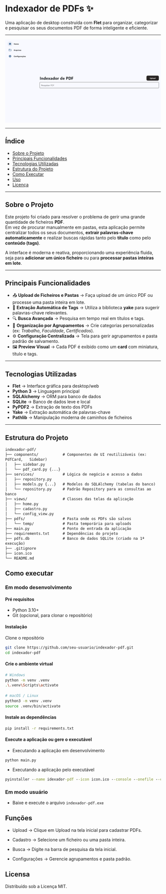 # Indexador de PDFs ✨

Uma aplicação de desktop construída com **Flet** para organizar, categorizar e pesquisar os seus documentos PDF de forma inteligente e eficiente.

---

![Imagem da tela principal do Indexador de PDFs](screenshot.png)  

---

## Índice
- [Sobre o Projeto](#sobre-o-projeto)
- [Principais Funcionalidades](#principais-funcionalidades)
- [Tecnologias Utilizadas](#tecnologias-utilizadas)
- [Estrutura do Projeto](#estrutura-do-projeto)
- [Como Executar](#como-executar)
- [Uso](#uso)
- [Licença](#licença)

---

## Sobre o Projeto
Este projeto foi criado para resolver o problema de gerir uma grande quantidade de ficheiros **PDF**.  
Em vez de procurar manualmente em pastas, esta aplicação permite centralizar todos os seus documentos, **extrair palavras-chave automaticamente** e realizar buscas rápidas tanto pelo **título** como pelo **conteúdo (tags)**.

A interface é moderna e reativa, proporcionando uma experiência fluida, seja para **adicionar um único ficheiro** ou para **processar pastas inteiras em lote**.

---

## Principais Funcionalidades
- 📤 **Upload de Ficheiros e Pastas** → Faça upload de um único PDF ou processe uma pasta inteira em lote.  
- 🤖 **Extração Automática de Tags** → Utiliza a biblioteca **yake** para sugerir palavras-chave relevantes.  
- 🔍 **Busca Avançada** → Pesquisa em tempo real em títulos e tags.  
- 📂 **Organização por Agrupamentos** → Crie categorias personalizadas (ex: *Trabalho*, *Faculdade*, *Certificados*).  
- ⚙️ **Configuração Centralizada** → Tela para gerir agrupamentos e pasta padrão de salvamento.  
- 🖼️ **Preview Visual** → Cada PDF é exibido como um **card** com miniatura, título e tags.  

---

## Tecnologias Utilizadas
- **Flet** → Interface gráfica para desktop/web  
- **Python 3** → Linguagem principal  
- **SQLAlchemy** → ORM para banco de dados  
- **SQLite** → Banco de dados leve e local  
- **PyPDF2** → Extração de texto dos PDFs  
- **Yake** → Extração automática de palavras-chave  
- **Pathlib** → Manipulação moderna de caminhos de ficheiros  

---

## Estrutura do Projeto
```text
indexador-pdf/
├── components/           # Componentes de UI reutilizáveis (ex: PdfCard,   Sidebar)
│   ├── sidebar.py
│   └── pdf_card.py {...}
├── services/             # Lógica de negócio e acesso a dados
│   ├── repository.py
│   ├── models.py {...}   # Modelos do SQLAlchemy (tabelas do banco)
│   └── repository.py     # Padrão Repository para as consultas ao banco
├── views/                # Classes das telas da aplicação
│   ├── home.py
│   ├── cadastro.py
│   └── config_view.py
├── pdfs/                 # Pasta onde os PDFs são salvos
│   └── temp/             # Pasta temporária para uploads
├── main.py               # Ponto de entrada da aplicação
├── requirements.txt      # Dependências do projeto
├── pdfs.db               # Banco de dados SQLite (criado na 1ª execução)
├── .gitignore
├── icon.ico
└── README.md

```
## Como executar
### Em modo desenvolvimento
#### Pré requisitos
* Python 3.10+
* Git (opcional, para clonar o repositório)
#### Instalação
Clone o repositório
```bash
git clone https://github.com/seu-usuario/indexador-pdf.git
cd indexador-pdf
```
#### Crie o ambiente virtual 
```Bash
# Windows
python -m venv .venv
.\.venv\Scripts\activate

# macOS / Linux
python3 -m venv .venv
source .venv/bin/activate
```
#### Instale as dependências
```cmd
pip install -r requirements.txt
```

#### Execute a aplicação ou gere o executável
* Executando a aplicação em desenvolvimento
```cmd
python main.py
```
* Executando a aplicação pelo executável
```cmd
pyinstaller --name idexador-pdf --icon icon.ico --console --onefile --collect-data yake  main.py
```

### Em modo usuário
* Baixe e execute o arquivo ```indexador-pdf.exe```

## Funções
* Upload → Clique em Upload na tela inicial para cadastrar PDFs.

* Cadastro → Selecione um ficheiro ou uma pasta inteira.

* Busca → Digite na barra de pesquisa da tela inicial.

* Configurações → Gerencie agrupamentos e pasta padrão. 

## Licensa
Distribuído sob a Licença MIT.
